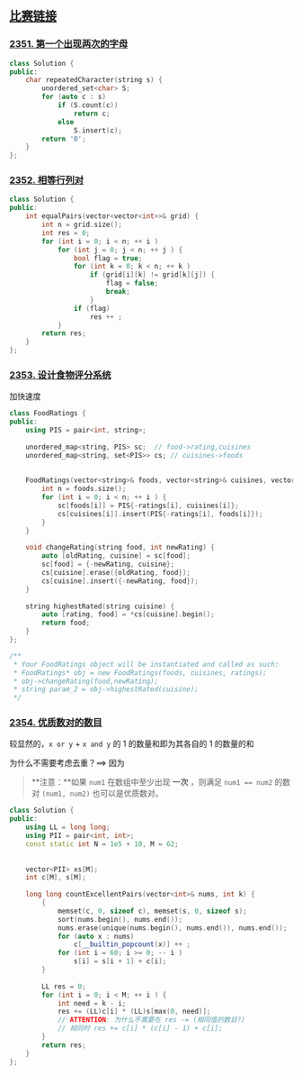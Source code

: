 ## [比赛链接](https://leetcode.cn/contest/weekly-contest-303/)


### [2351. 第一个出现两次的字母](https://leetcode.cn/problems/first-letter-to-appear-twice/)



```c++
class Solution {
public:
    char repeatedCharacter(string s) {
        unordered_set<char> S;
        for (auto c : s)
            if (S.count(c))
                return c;
            else
                S.insert(c);
        return '0';
    }
};
```


### [2352. 相等行列对](https://leetcode.cn/problems/equal-row-and-column-pairs/)



```c++
class Solution {
public:
    int equalPairs(vector<vector<int>>& grid) {
        int n = grid.size();
        int res = 0;
        for (int i = 0; i < n; ++ i )
            for (int j = 0; j < n; ++ j ) {
                bool flag = true;
                for (int k = 0; k < n; ++ k )
                    if (grid[i][k] != grid[k][j]) {
                        flag = false;
                        break;
                    }
                if (flag)
                    res ++ ;
            }
        return res;
    }
};
```

### [2353. 设计食物评分系统](https://leetcode.cn/problems/design-a-food-rating-system/)

加快速度

```c++
class FoodRatings {
public:
    using PIS = pair<int, string>;
    
    unordered_map<string, PIS> sc;  // food->rating,cuisines
    unordered_map<string, set<PIS>> cs; // cuisines->foods
    
    
    FoodRatings(vector<string>& foods, vector<string>& cuisines, vector<int>& ratings) {
        int n = foods.size();
        for (int i = 0; i < n; ++ i ) {
            sc[foods[i]] = PIS{-ratings[i], cuisines[i]};
            cs[cuisines[i]].insert(PIS{-ratings[i], foods[i]});
        }
    }
    
    void changeRating(string food, int newRating) {
        auto [oldRating, cuisine] = sc[food];
        sc[food] = {-newRating, cuisine};
        cs[cuisine].erase({oldRating, food});
        cs[cuisine].insert({-newRating, food});
    }
    
    string highestRated(string cuisine) {
        auto [rating, food] = *cs[cuisine].begin();
        return food;
    }
};

/**
 * Your FoodRatings object will be instantiated and called as such:
 * FoodRatings* obj = new FoodRatings(foods, cuisines, ratings);
 * obj->changeRating(food,newRating);
 * string param_2 = obj->highestRated(cuisine);
 */
```

### [2354. 优质数对的数目](https://leetcode.cn/problems/number-of-excellent-pairs/)

较显然的，`x or y` + `x and y` 的 1 的数量和即为其各自的 1 的数量的和

为什么不需要考虑去重？==> 因为 

>   **注意：**如果 `num1` 在数组中至少出现 **一次** ，则满足 `num1 == num2` 的数对 `(num1, num2)` 也可以是优质数对。

```c++
class Solution {
public:
    using LL = long long;
    using PII = pair<int, int>;
    const static int N = 1e5 + 10, M = 62;
    
    
    vector<PII> xs[M];
    int c[M], s[M];
    
    long long countExcellentPairs(vector<int>& nums, int k) {
        {
            memset(c, 0, sizeof c), memset(s, 0, sizeof s);
            sort(nums.begin(), nums.end());
            nums.erase(unique(nums.begin(), nums.end()), nums.end());
            for (auto x : nums)
                c[__builtin_popcount(x)] ++ ;
            for (int i = 60; i >= 0; -- i )
                s[i] = s[i + 1] + c[i];
        }
        
        LL res = 0;
        for (int i = 0; i < M; ++ i ) {
            int need = k - i;
            res += (LL)c[i] * (LL)s[max(0, need)];
            // ATTENTION: 为什么不需要在 res -= (相同值的数目?)
            // 相同时 res += c[i] * (c[i] - 1) + c[i];
        }
        return res;
    }
};
```
